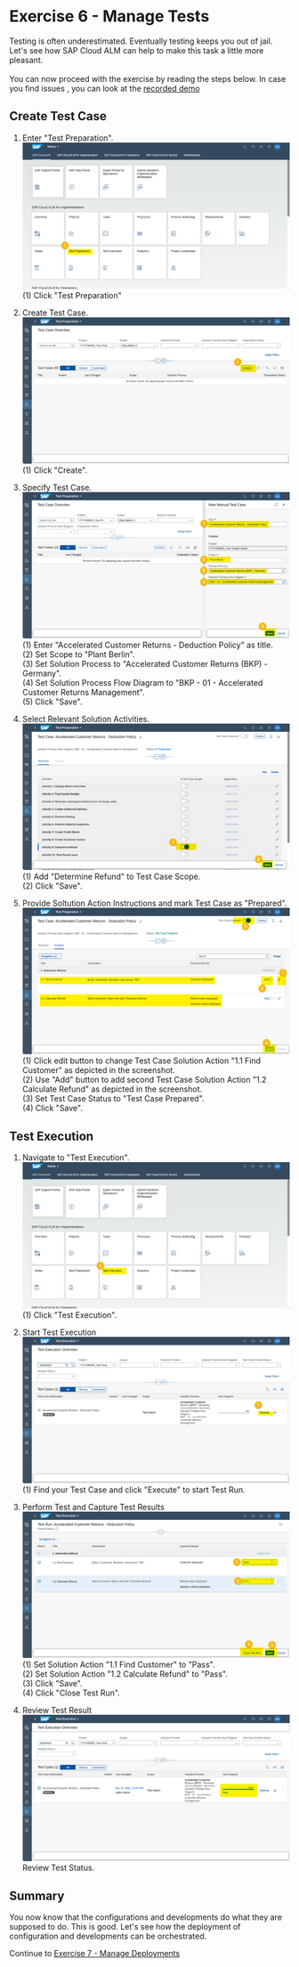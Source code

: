 # Exercise 6 - Manage Tests

Testing is often underestimated. Eventually testing keeps you out of jail. Let's see how SAP Cloud ALM can help to make this task a little more pleasant.
<br>
<br>You can now proceed with the exercise by reading the steps below. In case you find issues , you can look at the [recorded demo](https://wpb101101.hana.ondemand.com/wpb/pub/wa/index.html?library=library.txt&show=project!PR_FE43DE2A075D0591)



## Create Test Case

1. Enter "Test Preparation".
<br> ![](2021-11-12-09-59-27.png)
<br> (1) Click "Test Preparation"

2. Create Test Case.
<br> ![](2021-11-12-09-59-40.png)
<br> (1) Click "Create".

3. Specify Test Case.
<br> ![](2021-11-12-09-59-52.png)
<br> (1) Enter "Accelerated Customer Returns - Deduction Policy" as title.
<br> (2) Set Scope to "Plant Berlin".
<br> (3) Set Solution Process to "Accelerated Customer Returns (BKP) - Germany".
<br> (4) Set Solution Process Flow Diagram to "BKP - 01 - Accelerated Customer Returns Management". 
<br> (5) Click "Save".

4. Select Relevant Solution Activities.
<br> ![](2021-11-12-10-00-05.png)
<br> (1) Add "Determine Refund" to Test Case Scope.
<br> (2) Click "Save".

5. Provide Soltution Action Instructions and mark Test Case as "Prepared".
<br> ![](2021-11-12-10-00-17.png)
<br> (1) Click edit button to change Test Case Solution Action "1.1 Find Customer" as depicted in the screenshot. 
<br> (2) Use "Add" button to add second Test Case Solution Action "1.2 Calculate Refund" as depicted in the screenshot.
<br> (3) Set Test Case Status to "Test Case Prepared".
<br> (4) Click "Save".

## Test Execution

1. Navigate to "Test Execution".
<br> ![](2021-11-12-13-35-14.png)
<br> (1) Click "Test Execution".

2. Start Test Execution
<br> ![](2021-11-12-13-35-43.png)
<br> (1) Find your Test Case and click "Execute" to start Test Run.

3. Perform Test and Capture Test Results
<br> ![](2021-11-12-13-36-32.png)
<br> (1) Set Solution Action "1.1 Find Customer" to "Pass".
<br> (2) Set Solution Action "1.2 Calculate Refund" to "Pass".
<br> (3) Click "Save".
<br> (4) Click "Close Test Run".

4. Review Test Result
<br> ![](2021-11-12-13-37-09.png)
<br> Review Test Status.

## Summary

You now know that the configurations and developments do what they are supposed to do. This is good. Let's see how the deployment of configuration and developments can be orchestrated.

Continue to [Exercise 7 - Manage Deployments](../ex7/README.md)
